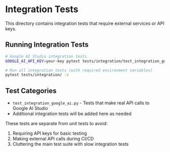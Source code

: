# Integration Tests

This directory contains integration tests that require external services or API keys.

## Running Integration Tests

```bash
# Google AI Studio integration tests
GOOGLE_AI_API_KEY=your-key pytest tests/integration/test_integration_google_ai.py -v

# Run all integration tests (with required environment variables)
pytest tests/integration/ -v
```

## Test Categories

- `test_integration_google_ai.py` - Tests that make real API calls to Google AI Studio
- Additional integration tests will be added here as needed

These tests are separate from unit tests to avoid:
1. Requiring API keys for basic testing
2. Making external API calls during CI/CD
3. Cluttering the main test suite with slow integration tests